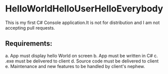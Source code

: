 # HelloWorldHelloUserHelloEverybody
This is my first C# Console application.It is not for distribution and I am not accepting pull requests.
## Requirements:
a. App must display hello World on screen
b. App must be written in C#
c. .exe must be delivered to client
d. Source code must be delivered to client
e. Maintenance and new features to be handled by client's nephew.
